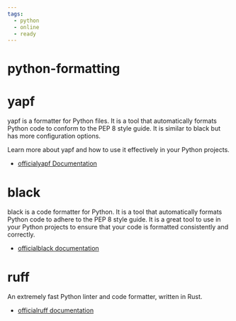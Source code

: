 ```yaml
---
tags:
  - python
  - online
  - ready
---
```

# python-formatting

# yapf

yapf is a formatter for Python files. It is a tool that automatically formats Python code to conform to the PEP 8 style guide. It is similar to black but has more configuration options.

Learn more about yapf and how to use it effectively in your Python projects.

- [officialyapf Documentation](https://github.com/google/yapf)

# black

black is a code formatter for Python. It is a tool that automatically formats Python code to adhere to the PEP 8 style guide. It is a great tool to use in your Python projects to ensure that your code is formatted consistently and correctly.

- [officialblack documentation](https://black.readthedocs.io/en/stable/)

# ruff

An extremely fast Python linter and code formatter, written in Rust.

- [officialruff documentation](https://docs.astral.sh/ruff/)
